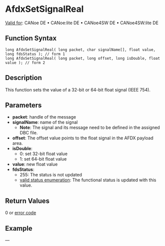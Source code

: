 # AfdxSetSignalReal

[Valid for](../../../Shared/FeatureAvailability.md):  CANoe DE • CANoe:lite DE • CANoe4SW DE • CANoe4SW:lite DE

## Function Syntax

```plaintext
long AfdxSetSignalReal( long packet, char signalName[], float value, long fdsStatus ); // form 1
long AfdxSetSignalReal( long packet, long offset, long isDouble, float value ); // form 2
```

## Description

This function sets the value of a 32-bit or 64-bit float signal (IEEE 754).

## Parameters

- **packet**: handle of the message
- **signalName**: name of the signal
  - **Note**: The signal and its message need to be defined in the assigned DBC file.
- **offset**: The offset value points to the float signal in the AFDX payload area.
- **isDouble**:
  - 0: set 32-bit float value
  - 1: set 64-bit float value
- **value**: new float value
- **fdsStatus**:
  - 255: The status is not updated
  - [valid status enumeration](../../../CANoeCANalyzer/AFDX/afdxBasics/afdxFunctionalDataSet.md): The functional status is updated with this value.

## Return Values

0 or [error code](../CAPLfunctionsAFDXErrorCodes.md)

## Example

—

